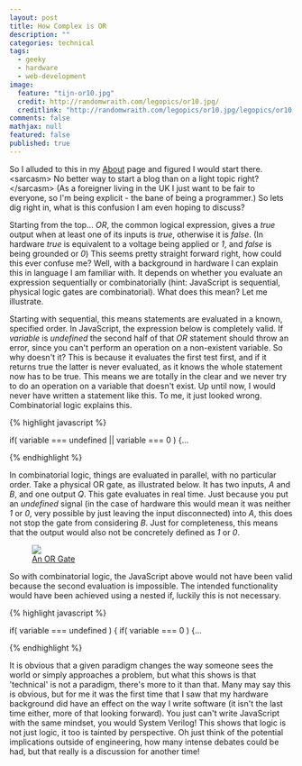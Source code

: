 ```yaml
---
layout: post
title: How Complex is OR
description: ""
categories: technical
tags:
  - geeky
  - hardware
  - web-development
image:
  feature: "tijn-or10.jpg"
  credit: http://randomwraith.com/legopics/or10.jpg/
  creditlink: "http://randomwraith.com/legopics/or10.jpg/legopics/or10.jpg"
comments: false
mathjax: null
featured: false
published: true
---
```


So I alluded to this in my [About]({{site.url}}/about) page and figured I would start there. \<sarcasm> No better way to start a blog than on a light topic right? \</sarcasm> (As a foreigner living in the UK I just want to be fair to everyone, so I'm being explicit - the bane of being a programmer.) So lets dig right in, what is this confusion I am even hoping to discuss?

Starting from the top... _OR_, the common logical expression, gives a _true_ output when at least one of its inputs is _true_, otherwise it is _false_. (In hardware _true_ is equivalent to a voltage being applied or _1_, and _false_ is being grounded or _0_) This seems pretty straight forward right, how could this ever confuse me? Well, with a background in hardware I can explain this in language I am familiar with. It depends on whether you evaluate an expression sequentially or combinatorially (hint: JavaScript is sequential, physical logic gates are combinatorial). What does this mean? Let me illustrate.

Starting with sequential, this means statements are evaluated in a known, specified order. In JavaScript, the expression below is completely valid. If _variable_ is _undefined_ the second half of that _OR_ statement should throw an error, since you can't perform an operation on a non-existent variable. So why doesn't it? This is because it evaluates the first test first, and if it returns true the latter is never evaluated, as it knows the whole statement now has to be true. This means we are totally in the clear and we never try to do an operation on a variable that doesn't exist. Up until now, I would never have written a statement like this. To me, it just looked wrong. Combinatorial logic explains this.

{% highlight javascript %}

if( variable === undefined || variable === 0 ) {...

{% endhighlight %}

In combinatorial logic, things are evaluated in parallel, with no particular order. Take a physical OR gate, as illustrated below. It has two inputs, _A_ and _B_, and one output _Q_. This gate evaluates in real time. Just because you put an _undefined_ signal (in the case of hardware this would mean it was neither _1_ or _0_, very possible by just leaving the input disconnected) into _A_, this does not stop the gate from considering _B_. Just for completeness, this means that the output would also not be concretely defined as _1_ or _0_.

<figure>
  <a href="{{ site.url }}/images/tijn-or.gif"><img src="{{ site.url }}/images/tijn-or.gif"></a>
  <figcaption><a href="" data-toggle="tooltip" title="||">An OR Gate</a></figcaption>
</figure>

So with combinatorial logic, the JavaScript above would not have been valid because the second evaluation is impossible. The intended functionality would have been achieved using a nested if, luckily this is not necessary.

{% highlight javascript %}

if( variable === undefined ) {
  if( variable === 0 ) {...

{% endhighlight %}

It is obvious that a given paradigm changes the way someone sees the world or simply approaches a problem, but what this shows is that 'technical' is not a paradigm, there's more to it than that. Many may say this is obvious, but for me it was the first time that I saw that my hardware background did have an effect on the way I write software (it isn't the last time either, more of that looking forward). You just can't write JavaScript with the same mindset, you would System Verilog! This shows that logic is not just logic, it too is tainted by perspective. Oh just think of the potential implications outside of engineering, how many intense debates could be had, but that really is a discussion for another time!
